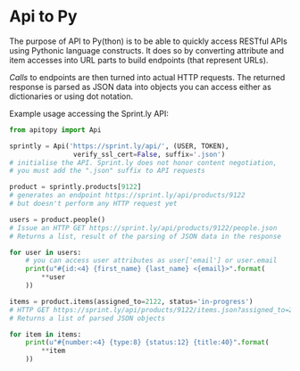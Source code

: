 # Api to Py

The purpose of API to Py(thon) is to be able to quickly access RESTful APIs
using Pythonic language constructs. It does so by converting attribute and item
accesses into URL parts to build endpoints (that represent URLs).

*Calls* to endpoints are then turned into actual HTTP requests.
The returned response is parsed as JSON data
into objects you can access either as dictionaries or using dot notation.

Example usage accessing the Sprint.ly API:

```python
from apitopy import Api

sprintly = Api('https://sprint.ly/api/', (USER, TOKEN),
                verify_ssl_cert=False, suffix='.json')
# initialise the API. Sprint.ly does not honor content negotiation,
# you must add the ".json" suffix to API requests

product = sprintly.products[9122]
# generates an endpoint https://sprint.ly/api/products/9122
# but doesn't perform any HTTP request yet

users = product.people()
# Issue an HTTP GET https://sprint.ly/api/products/9122/people.json
# Returns a list, result of the parsing of JSON data in the response

for user in users:
    # you can access user attributes as user['email'] or user.email
    print(u"#{id:<4} {first_name} {last_name} <{email}>".format(
        **user
    ))

items = product.items(assigned_to=2122, status='in-progress')
# HTTP GET https://sprint.ly/api/products/9122/items.json?assigned_to=2122&status=in-progress
# Returns a list of parsed JSON objects

for item in items:
    print(u"#{number:<4} {type:8} {status:12} {title:40}".format(
        **item
    ))
```
